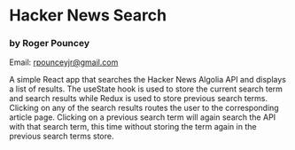 # Hacker News Search

### **by Roger Pouncey** 

Email: rpounceyjr@gmail.com


A simple React app that searches the Hacker News Algolia API and displays a list of results.  The useState hook is used to store the current search term and search results while Redux is used to store previous search terms.  Clicking on any of the search results routes the user to the corresponding article page.  Clicking on a previous search term will again search the API with that search term, this time without storing the term again in the previous search terms store.

